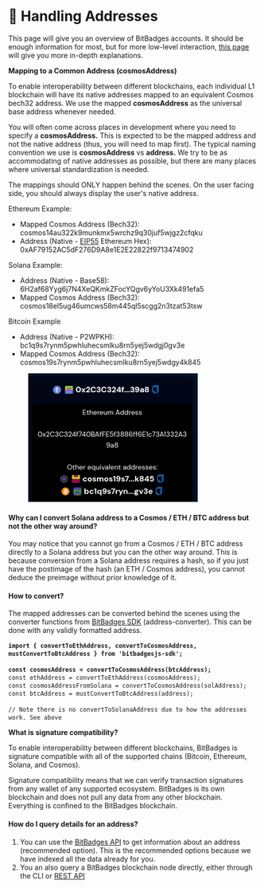 # 👤 Handling Addresses

This page will give you an overview of BitBadges accounts. It should be enough information for most, but for more low-level interaction, [this page](core-concepts/general/accounts-technical.md) will give you more in-depth explanations.

**Mapping to a Common Address (cosmosAddress)**

To enable interoperability between different blockchains, each individual L1 blockchain will have its native addresses mapped to an equivalent Cosmos bech32 address. We use the mapped **cosmosAddress** as the universal base address whenever needed.&#x20;

You will often come across places in development where you need to specify a **cosmosAddress.** This is expected to be the mapped address and not the native address (thus, you will need to map first).  The typical naming convention we use is **cosmosAddress** vs **address.** We try to be as accommodating of native addresses as possible, but there are many places where universal standardization is needed.&#x20;

The mappings should ONLY happen behind the scenes. On the user facing side, you should always display the user's native address.&#x20;

Ethereum Example:

* Mapped Cosmos Address (Bech32): cosmos14au322k9munkmx5wrchz9q30juf5wjgz2cfqku
* Address (Native - [EIP55](https://eips.ethereum.org/EIPS/eip-55) Ethereum Hex): 0xAF79152AC5dF276D9A8e1E2E22822f9713474902

Solana Example:

* Address (Native - Base58): 6H2af68Yyg6j7N4XeQKmkZFocYQgv6yYoU3Xk491efa5
* Mapped Cosmos Address (Bech32): cosmos18el5ug46umcws58m445ql5scgg2n3tzat53tsw

Bitcoin Example

* Address (Native - P2WPKH): bc1q9s7rynm5pwhluhecsmlku8rn5yej5wdgj0gv3e
* Mapped Cosmos Address (Bech32): cosmos19s7rynm5pwhluhecsmlku8rn5yej5wdgy4k845

<figure><img src="../.gitbook/assets/image (9) (1).png" alt=""><figcaption></figcaption></figure>

#### Why can I convert Solana address to a Cosmos / ETH / BTC address but not the other way around?

You may notice that you cannot go from a Cosmos / ETH / BTC address directly to a Solana address but you can the other way around. This is because conversion from a Solana address requires a hash, so if you just have the postimage of the hash (an ETH / Cosmos address), you cannot deduce the preimage without prior knowledge of it.

#### **How to convert?**

The mapped addresses can be converted behind the scenes using the converter functions from [BitBadges SDK](bitbadges-sdk/) (address-converter). This can be done with any validly formatted address.

<pre class="language-typescript"><code class="lang-typescript"><strong>import { convertToEthAddress, convertToCosmosAddress, mustConvertToBtcAddress } from 'bitbadgesjs-sdk';
</strong>
<strong>const cosmosAddress = convertToCosmosAddress(btcAddress);
</strong>const ethAddress = convertToEthAddress(cosmosAddress);
const cosmosAddressFromSolana = convertToCosmosAddress(solAddress);
const btcAddress = mustConvertToBtcAddress(address);

// Note there is no convertToSolanaAddress due to how the addresses work. See above
</code></pre>

**What is signature compatibility?**

To enable interoperability between different blockchains, BitBadges is signature compatible with all of the supported chains (Bitcoin, Ethereum, Solana, and Cosmos).

Signature compatibility means that we can verify transaction signatures from any wallet of any supported ecosystem. BitBadges is its own blockchain and does not pull any data from any other blockchain. Everything is confined to the BitBadges blockchain.

#### **How do I query details for an address?**

1. You can use the [BitBadges API](bitbadges-api/api.md) to get information about an address (recommended option). This is the recommended options because we have indexed all the data already for you.
2. You an also query a BitBadges blockchain node directly, either through the CLI or [REST API ](https://docs.cosmos.network/v0.46/run-node/interact-node.html)
